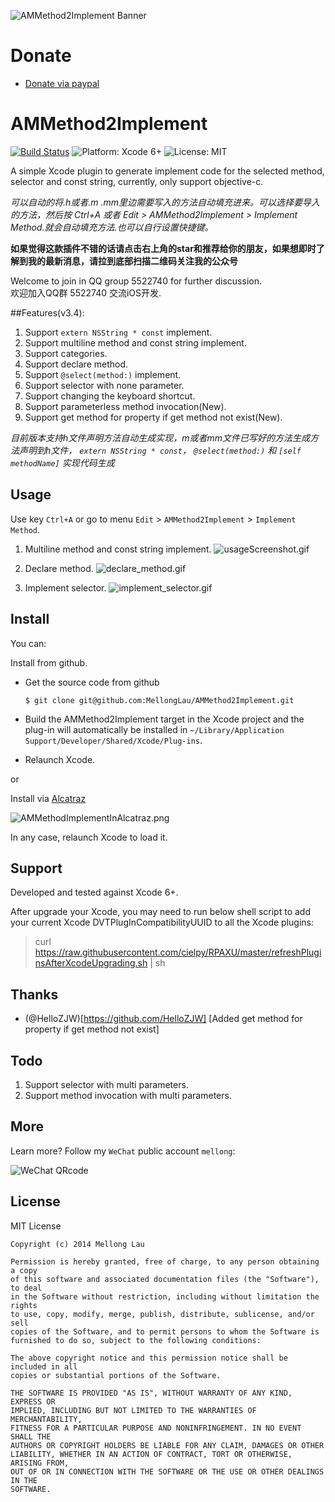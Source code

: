 ![AMMethod2Implement Banner](https://raw.github.com/MellongLau/AMMethod2Implement/master/Screenshots/banner.png)

Donate
===========

* [Donate via paypal](https://paypal.me/mellonglau)

AMMethod2Implement
==================

<p align="left">

<a href="https://travis-ci.org/MellongLau/AMMethod2Implement"><img src="https://travis-ci.org/MellongLau/AMMethod2Implement.svg" alt="Build Status" /></a>
<img src="https://img.shields.io/badge/platform-Xcode%206%2B-blue.svg?style=flat" alt="Platform: Xcode 6+"/>
<img src="http://img.shields.io/badge/license-MIT-lightgrey.svg?style=flat" alt="License: MIT" />
    
</p>

A simple Xcode plugin to generate implement code for the selected method, selector and const string, currently, only support objective-c.  

*可以自动的将.h或者.m .mm里边需要写入的方法自动填充进来。可以选择要导入的方法，然后按 Ctrl+A  或者 Edit > AMMethod2Implement > Implement Method.就会自动填充方法.也可以自行设置快捷键。*

**如果觉得这款插件不错的话请点击右上角的star和推荐给你的朋友，如果想即时了解到我的最新消息，请拉到底部扫描二维码关注我的公众号**

Welcome to join in QQ group 5522740 for further discussion.  
欢迎加入QQ群 5522740 交流iOS开发.

##Features(v3.4):

1. Support `extern NSString * const` implement.
2. Support multiline method and const string implement.
3. Support categories.
4. Support declare method.
5. Support `@select(method:)` implement.
6. Support selector with none parameter.
7. Support changing the keyboard shortcut.
8. Support parameterless method invocation(New).
9. Support get method for property if get method not exist(New).

*目前版本支持h文件声明方法自动生成实现，m或者mm文件已写好的方法生成方法声明到h文件， `extern NSString * const`， `@select(method:)` 和 `[self methodName]` 实现代码生成*

## Usage

Use key `Ctrl+A` or go to menu `Edit` > `AMMethod2Implement` > `Implement Method`.

1. Multiline method and const string implement.
![usageScreenshot.gif](https://raw.github.com/MellongLau/AMMethod2Implement/master/Screenshots/usageScreenshot.gif)

2. Declare method.
![declare_method.gif](https://raw.github.com/MellongLau/AMMethod2Implement/master/Screenshots/declare_method.gif)

3. Implement selector.
![implement_selector.gif](https://raw.github.com/MellongLau/AMMethod2Implement/master/Screenshots/implement_selector.gif)

## Install

You can:

Install from github.

* Get the source code from github

    `$ git clone git@github.com:MellongLau/AMMethod2Implement.git`
    
* Build the AMMethod2Implement target in the Xcode project and the plug-in will automatically be installed in `~/Library/Application Support/Developer/Shared/Xcode/Plug-ins`.
* Relaunch Xcode.

or

Install via [Alcatraz](http://alcatraz.io/)

![AMMethodImplementInAlcatraz.png](https://raw.github.com/MellongLau/AMMethod2Implement/master/Screenshots/AMMethodImplementInAlcatraz.png)

In any case, relaunch Xcode to load it.


## Support

Developed and tested against Xcode 6+.

After upgrade your Xcode, you may need to run below shell script to add your current Xcode DVTPlugInCompatibilityUUID to all the Xcode plugins:

> curl https://raw.githubusercontent.com/cielpy/RPAXU/master/refreshPluginsAfterXcodeUpgrading.sh | sh


## Thanks
- (@HelloZJW)[https://github.com/HelloZJW] [Added get method for property if get method not exist]

## Todo

1. Support selector with multi parameters.
2. Support method invocation with multi parameters. 


## More
Learn more? Follow my `WeChat` public account `mellong`:

![WeChat QRcode](http://www.devlong.com/blogImages/qrcode_for_mellong.jpg)

## License

MIT License

    Copyright (c) 2014 Mellong Lau

    Permission is hereby granted, free of charge, to any person obtaining a copy
    of this software and associated documentation files (the "Software"), to deal
    in the Software without restriction, including without limitation the rights
    to use, copy, modify, merge, publish, distribute, sublicense, and/or sell
    copies of the Software, and to permit persons to whom the Software is
    furnished to do so, subject to the following conditions:

    The above copyright notice and this permission notice shall be included in all
    copies or substantial portions of the Software.

    THE SOFTWARE IS PROVIDED "AS IS", WITHOUT WARRANTY OF ANY KIND, EXPRESS OR
    IMPLIED, INCLUDING BUT NOT LIMITED TO THE WARRANTIES OF MERCHANTABILITY,
    FITNESS FOR A PARTICULAR PURPOSE AND NONINFRINGEMENT. IN NO EVENT SHALL THE
    AUTHORS OR COPYRIGHT HOLDERS BE LIABLE FOR ANY CLAIM, DAMAGES OR OTHER
    LIABILITY, WHETHER IN AN ACTION OF CONTRACT, TORT OR OTHERWISE, ARISING FROM,
    OUT OF OR IN CONNECTION WITH THE SOFTWARE OR THE USE OR OTHER DEALINGS IN THE
    SOFTWARE.
